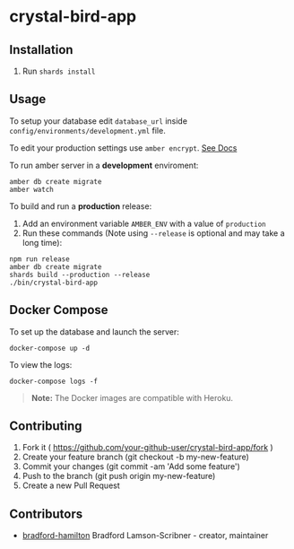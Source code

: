 # crystal-bird-app

## Installation

1. Run `shards install`

## Usage

To setup your database edit `database_url` inside `config/environments/development.yml` file.

To edit your production settings use `amber encrypt`. [See Docs](https://amberframework.gitbook.io/amber/cli/encrypt)

To run amber server in a **development** enviroment:

```
amber db create migrate
amber watch
```

To build and run a **production** release:

1. Add an environment variable `AMBER_ENV` with a value of `production`
2. Run these commands (Note using `--release` is optional and may take a long time):

```
npm run release
amber db create migrate
shards build --production --release
./bin/crystal-bird-app
```

## Docker Compose

To set up the database and launch the server:

```
docker-compose up -d
```

To view the logs:

```
docker-compose logs -f
```

> **Note:** The Docker images are compatible with Heroku.

## Contributing

1. Fork it ( https://github.com/your-github-user/crystal-bird-app/fork )
2. Create your feature branch (git checkout -b my-new-feature)
3. Commit your changes (git commit -am 'Add some feature')
4. Push to the branch (git push origin my-new-feature)
5. Create a new Pull Request

## Contributors

- [bradford-hamilton](https://github.com/bradford-hamilton) Bradford Lamson-Scribner - creator, maintainer
